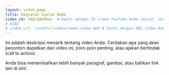 ```yaml
---
layout: video_page
title: Kegiatan Jualan Babe
video_id: SAQcq9eOhec  # Ganti dengan ID video YouTube Anda (misal, dari https://www.youtube.com/watch?v=ABCDEFGH_IJ)
# ATAU
# video_url: /assets/videos/nama-video.mp4 # Ganti dengan URL video Anda jika self-hosted
---
```


Ini adalah deskripsi menarik tentang video Anda. Ceritakan apa yang akan penonton dapatkan dari video ini, poin-poin penting, atau ajakan bertindak (call to action).

Anda bisa menambahkan lebih banyak paragraf, gambar, atau bahkan link lain di sini.
